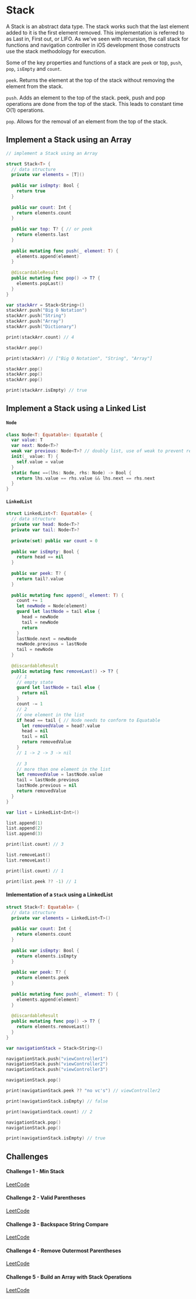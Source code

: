 # Stack

A Stack is an abstract data type. The stack works such that the last element added to it is the first element removed. This implementation is referred to as Last in, First out, or LIFO. As we've seen with recursion, the call stack for functions and navigation controller in iOS development those constructs use the stack methodology for execution.

Some of the key properties and functions of a stack are `peek` or top, `push`, `pop`, `isEmpty` and `count`. 

`peek`. Returns the element at the top of the stack without removing the element from the stack. 

`push`. Adds an element to the top of the stack. peek, push and pop operations are done from the top of the stack. This leads to constant time O(1) operations. 

`pop`. Allows for the removal of an element from the top of the stack. 


## Implement a Stack using an Array

```swift 
// implement a Stack using an Array

struct Stack<T> {
  // data structure
  private var elements = [T]()
  
  public var isEmpty: Bool {
    return true
  }
  
  public var count: Int {
    return elements.count
  }
  
  public var top: T? { // or peek
    return elements.last
  }
  
  public mutating func push(_ element: T) {
    elements.append(element)
  }
  
  @discardableResult
  public mutating func pop() -> T? {
    elements.popLast()
  }
}

var stackArr = Stack<String>()
stackArr.push("Big O Notation")
stackArr.push("String")
stackArr.push("Array")
stackArr.push("Dictionary")

print(stackArr.count) // 4

stackArr.pop()

print(stackArr) // ["Big O Notation", "String", "Array"]

stackArr.pop()
stackArr.pop()
stackArr.pop()

print(stackArr.isEmpty) // true
```

## Implement a Stack using a Linked List

#### `Node` 

```swift 
class Node<T: Equatable>: Equatable {
  var value: T
  var next: Node<T>?
  weak var previous: Node<T>? // doubly list, use of weak to prevent retain cycle
  init(_ value: T) {
    self.value = value
  }
  static func ==(lhs: Node, rhs: Node) -> Bool {
    return lhs.value == rhs.value && lhs.next == rhs.next
  }
}
```

#### `LinkedList` 

```swift
struct LinkedList<T: Equatable> {
  // data structure
  private var head: Node<T>?
  private var tail: Node<T>?
  
  private(set) public var count = 0
  
  public var isEmpty: Bool {
    return head == nil
  }
  
  public var peek: T? {
    return tail?.value
  }
  
  public mutating func append(_ element: T) {
    count += 1
    let newNode = Node(element)
    guard let lastNode = tail else {
      head = newNode
      tail = newNode
      return
    }
    lastNode.next = newNode
    newNode.previous = lastNode
    tail = newNode
  }
  
  @discardableResult
  public mutating func removeLast() -> T? {
    // 1
    // empty state
    guard let lastNode = tail else {
      return nil
    }
    count -= 1
    // 2
    // one element in the list
    if head == tail { // Node needs to conform to Equatable
      let removedValue = head?.value
      head = nil
      tail = nil
      return removedValue
    }
    // 1 -> 2 -> 3 -> nil
    
    // 3
    // more than one element in the list
    let removedValue = lastNode.value
    tail = lastNode.previous
    lastNode.previous = nil
    return removedValue
  }
}

var list = LinkedList<Int>()

list.append(1)
list.append(2)
list.append(3)

print(list.count) // 3

list.removeLast()
list.removeLast()

print(list.count) // 1

print(list.peek ?? -1) // 1
```

#### Imlementation of a `Stack` using a LinkedList

```swift
struct Stack<T: Equatable> {
  // data structure
  private var elements = LinkedList<T>()
  
  public var count: Int {
    return elements.count
  }
  
  public var isEmpty: Bool {
    return elements.isEmpty
  }
  
  public var peek: T? {
    return elements.peek
  }
  
  public mutating func push(_ element: T) {
    elements.append(element)
  }
  
  @discardableResult
  public mutating func pop() -> T? {
    return elements.removeLast()
  }
}

var navigationStack = Stack<String>()

navigationStack.push("viewController1")
navigationStack.push("viewController2")
navigationStack.push("viewController3")

navigationStack.pop()

print(navigationStack.peek ?? "no vc's") // viewController2

print(navigationStack.isEmpty) // false

print(navigationStack.count) // 2

navigationStack.pop()
navigationStack.pop()

print(navigationStack.isEmpty) // true
```

## Challenges 

#### Challenge 1 - Min Stack

[LeetCode](https://leetcode.com/problems/min-stack)


#### Challenge 2 - Valid Parentheses

[LeetCode](https://leetcode.com/problems/valid-parentheses)


#### Challenge 3 - Backspace String Compare

[LeetCode](https://leetcode.com/problems/backspace-string-compare)


#### Challenge 4 - Remove Outermost Parentheses

[LeetCode](https://leetcode.com/problems/remove-outermost-parentheses)


#### Challenge 5 - Build an Array with Stack Operations

[LeetCode](https://leetcode.com/problems/build-an-array-with-stack-operations)



